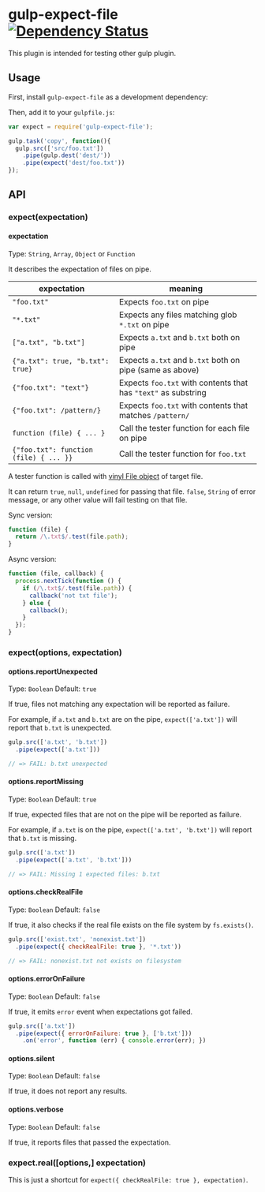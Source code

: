 # gulp-expect-file [![Dependency Status][daviddm-image]][daviddm-url]

This plugin is intended for testing other gulp plugin.

## Usage

First, install `gulp-expect-file` as a development dependency:

Then, add it to your `gulpfile.js`:

```js
var expect = require('gulp-expect-file');

gulp.task('copy', function(){
  gulp.src(['src/foo.txt'])
    .pipe(gulp.dest('dest/'))
    .pipe(expect('dest/foo.txt'))
});
```

## API

### expect(expectation)

#### expectation
Type: `String`, `Array`, `Object` or `Function`

It describes the expectation of files on pipe.

| expectation | meaning |
| ----------- | ------- |
| `"foo.txt"` | Expects `foo.txt` on pipe |
| `"*.txt"`   | Expects any files matching glob `*.txt` on pipe |
| `["a.txt", "b.txt"]` | Expects `a.txt` and `b.txt` both on pipe |
| `{"a.txt": true, "b.txt": true}` | Expects `a.txt` and `b.txt` both on pipe (same as above) |
| `{"foo.txt": "text"}` | Expects `foo.txt` with contents that has `"text"` as substring  |
| `{"foo.txt": /pattern/}` | Expects `foo.txt` with contents that matches `/pattern/` |
| `function (file) { ... }` | Call the tester function for each file on pipe |
| `{"foo.txt": function (file) { ... }}` | Call the tester function for `foo.txt` |

A tester function is called with [vinyl File object](https://github.com/wearefractal/vinyl) of target file.

It can return `true`, `null`, `undefined` for passing that file. `false`, `String` of error message, or any other value will fail testing on that file.

Sync version:
```js
function (file) {
  return /\.txt$/.test(file.path);
}
```

Async version:
```js
function (file, callback) {
  process.nextTick(function () {
    if (/\.txt$/.test(file.path)) {
      callback('not txt file');
    } else {
      callback();
    }
  });
}
```

### expect(options, expectation)

#### options.reportUnexpected
Type: `Boolean`
Default: `true`

If true, files not matching any expectation will be reported as failure.

For example, if `a.txt` and `b.txt` are on the pipe, `expect(['a.txt'])` will report that `b.txt` is unexpected.

```js
gulp.src(['a.txt', 'b.txt'])
  .pipe(expect(['a.txt']))

// => FAIL: b.txt unexpected
```

#### options.reportMissing
Type: `Boolean`
Default: `true`

If true, expected files that are not on the pipe will be reported as failure.

For example, if `a.txt` is on the pipe, `expect(['a.txt', 'b.txt'])` will report that `b.txt` is missing.

```js
gulp.src(['a.txt'])
  .pipe(expect(['a.txt', 'b.txt']))

// => FAIL: Missing 1 expected files: b.txt
```

#### options.checkRealFile
Type: `Boolean`
Default: `false`

If true, it also checks if the real file exists on the file system by `fs.exists()`.

```js
gulp.src(['exist.txt', 'nonexist.txt'])
  .pipe(expect({ checkRealFile: true }, '*.txt'))

// => FAIL: nonexist.txt not exists on filesystem
```

#### options.errorOnFailure
Type: `Boolean`
Default: `false`

If true, it emits `error` event when expectations got failed.

```js
gulp.src(['a.txt'])
  .pipe(expect({ errorOnFailure: true }, ['b.txt']))
    .on('error', function (err) { console.error(err); })
```

#### options.silent
Type: `Boolean`
Default: `false`

If true, it does not report any results.

#### options.verbose
Type: `Boolean`
Default: `false`

If true, it reports files that passed the expectation.

### expect.real([options,] expectation)

This is just a shortcut for `expect({ checkRealFile: true }, expectation)`.


[npm-url]: https://npmjs.org/package/gulp-expect-file
[npm-image]: https://badge.fury.io/js/gulp-expect-file.png
[travis-url]: https://travis-ci.org/loganarnett/gulp-expect-file
[travis-image]: https://travis-ci.org/loganarnett/gulp-expect-file.png?branch=master
[daviddm-url]: https://david-dm.org/loganarnett/gulp-expect-file
[daviddm-image]: https://david-dm.org/loganarnett/gulp-expect-file.png?theme=shields.io
